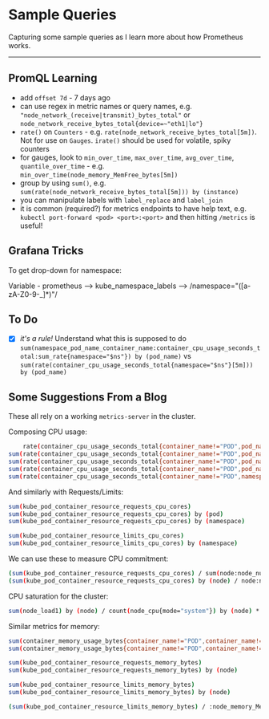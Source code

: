 # Sample Queries

Capturing some sample queries as I learn more about how Prometheus works.

---

## PromQL Learning

- add `offset 7d` - 7 days ago
- can use regex in metric names or query names, e.g. `"node_network_(receive|transmit)_bytes_total"` or `node_network_receive_bytes_total{device=~"eth1|lo"}`
- `rate()` on `Counters` - e.g. `rate(node_network_receive_bytes_total[5m])`. Not for use on `Gauges`. `irate()` should be used for volatile, spiky counters
- for gauges, look to `min_over_time`, `max_over_time`, `avg_over_time`, `quantile_over_time` - e.g. `min_over_time(node_memory_MemFree_bytes[5m])`
- group by using `sum()`, e.g. `sum(rate(node_network_receive_bytes_total[5m])) by (instance)`
- you can manipulate labels with `label_replace` and `label_join`
- it is common (required?) for metrics endpoints to have help text, e.g. `kubectl port-forward <pod> <port>:<port>` and then hitting `/metrics` is useful!

## Grafana Tricks

To get drop-down for namespace:

Variable - prometheus --> kube_namespace_labels --> /namespace="([a-zA-Z0-9\-_]*)"/

## To Do

- [x] *it's a rule!* Understand what this is supposed to do `sum(namespace_pod_name_container_name:container_cpu_usage_seconds_total:sum_rate{namespace="$ns"}) by (pod_name)` vs `sum(rate(container_cpu_usage_seconds_total{namespace="$ns"}[5m])) by (pod_name)`

## Some Suggestions From a Blog

These all rely on a working `metrics-server` in the cluster.

Composing CPU usage:

```sh
    rate(container_cpu_usage_seconds_total{container_name!="POD",pod_name!=""}[5m])                         # CPU usage per container
sum(rate(container_cpu_usage_seconds_total{container_name!="POD",pod_name!=""}[5m]))                        # CPU usage across all containers
sum(rate(container_cpu_usage_seconds_total{container_name!="POD",pod_name!=""}[5m])) by (container_name)    # CPU usage per container name
sum(rate(container_cpu_usage_seconds_total{container_name!="POD",pod_name!=""}[5m])) by (pod_name)          # CPU usage per pod
sum(rate(container_cpu_usage_seconds_total{container_name!="POD",namespace!=""}[5m])) by (namespace)        # CPU usage per namespace
```

And similarly with Requests/Limits:

```sh
sum(kube_pod_container_resource_requests_cpu_cores)
sum(kube_pod_container_resource_requests_cpu_cores) by (pod)
sum(kube_pod_container_resource_requests_cpu_cores) by (namespace)

sum(kube_pod_container_resource_limits_cpu_cores)
sum(kube_pod_container_resource_limits_cpu_cores) by (namespace)
```

We can use these to measure CPU commitment:

```sh
(sum(kube_pod_container_resource_requests_cpu_cores) / sum(node:node_num_cpu:sum)) * 100                    # whole cluster
(sum(kube_pod_container_resource_requests_cpu_cores) by (node) / node:node_num_cpu:sum) * 100               # by node
```

CPU saturation for the cluster:

```sh
sum(node_load1) by (node) / count(node_cpu{mode="system"}) by (node) * 100
```

Similar metrics for memory:

```sh
sum(container_memory_usage_bytes{container_name!="POD",container_name!=""}) # all pods
sum(container_memory_usage_bytes{container_name!="POD",container_name!=""}) by (node) # by node

sum(kube_pod_container_resource_requests_memory_bytes)
sum(kube_pod_container_resource_requests_memory_bytes) by (node)

sum(kube_pod_container_resource_limits_memory_bytes)
sum(kube_pod_container_resource_limits_memory_bytes) by (node)

(sum(kube_pod_container_resource_limits_memory_bytes) / :node_memory_MemTotal:sum)*100
```
